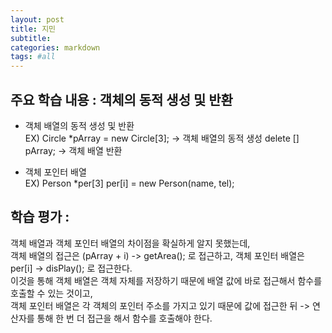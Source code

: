 ```yaml
---
layout: post
title: 지민
subtitle:
categories: markdown
tags: #all
---
```


## 주요 학습 내용 : 객체의 동적 생성 및 반환
- 객체 배열의 동적 생성 및 반환 <br>
 EX) Circle *pArray = new Circle[3]; -> 객체 배열의 동적 생성
delete [] pArray; -> 객체 배열 반환

- 객체 포인터 배열 <br>
 EX) Person *per[3]
  per[i] = new Person(name, tel);


## 학습 평가 :
객체 배열과 객체 포인터 배열의 차이점을 확실하게 알지 못했는데, <br>
객체 배열의 접근은 (pArray + i) -> getArea(); 로 접근하고, 객체 포인터 배열은 per[i] -> disPlay(); 로 접근한다. <br>
이것을 통해 객체 배열은 객체 자체를 저장하기 때문에 배열 값에 바로 접근해서 함수를 호출할 수 있는 것이고, <br>
객체 포인터 배열은 각 객체의 포인터 주소를 가지고 있기 때문에 값에 접근한 뒤 -> 연산자를 통해 한 번 더 접근을 해서 함수를 호출해야 한다.
